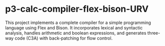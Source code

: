# p3-calc-compiler-flex-bison-URV
This project implements a complete compiler for a simple programming language using Flex and Bison. It incorporates lexical and syntactic analysis, handles arithmetic and boolean expressions, and generates three-way code (C3A) with back-patching for flow control.
